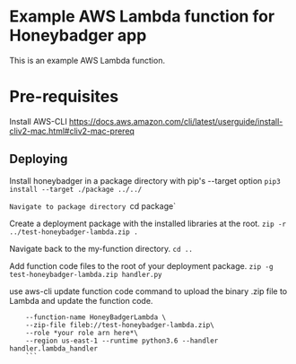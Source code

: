 # Example AWS Lambda function for Honeybadger app

This is an example AWS Lambda function.

# Pre-requisites

Install AWS-CLI
https://docs.aws.amazon.com/cli/latest/userguide/install-cliv2-mac.html#cliv2-mac-prereq

## Deploying

Install honeybadger in a package directory with pip's --target option
`pip3 install --target ./package ../../`

`Navigate to package directory
`cd package`

Create a deployment package with the installed libraries at the root.
`zip -r ../test-honeybadger-lambda.zip .`

Navigate back to the my-function directory.
`cd ..`

Add function code files to the root of your deployment package.
`zip -g test-honeybadger-lambda.zip handler.py`

use aws-cli update function code command to upload the binary .zip file to Lambda and update the function code.
```aws_lambda % aws lambda create-function\
    --function-name HoneyBadgerLambda \
    --zip-file fileb://test-honeybadger-lambda.zip\
    --role *your role arn here*\
    --region us-east-1 --runtime python3.6 --handler handler.lambda_handler
    ```
